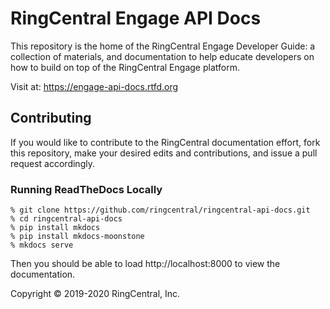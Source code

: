 # RingCentral Engage API Docs

This repository is the home of the RingCentral Engage Developer Guide: a collection of materials, and documentation to help educate developers on how to build on top of the RingCentral Engage platform.

Visit at: https://engage-api-docs.rtfd.org

## Contributing

If you would like to contribute to the RingCentral documentation effort, fork this repository, make your desired edits and contributions, and issue a pull request accordingly.

### Running ReadTheDocs Locally

```
% git clone https://github.com/ringcentral/ringcentral-api-docs.git
% cd ringcentral-api-docs
% pip install mkdocs
% pip install mkdocs-moonstone
% mkdocs serve
```

Then you should be able to load http://localhost:8000 to view the documentation.

Copyright &copy; 2019-2020 RingCentral, Inc.

 [build-status-svg]: https://travis-ci.com/ringcentral/engage-api-docs.svg?branch=master
 [build-status-link]: https://travis-ci.com/ringcentral/engage-api-docs
